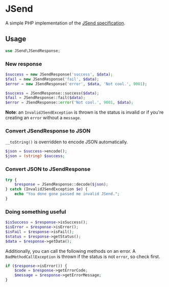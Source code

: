 # JSend
A simple PHP implementation of the [JSend specification](http://labs.omniti.com/labs/jsend).

## Usage
```php
use JSend\JSendResponse;
```

### New response
```php
$success = new JSendResponse('success', $data);
$fail = new JSendResponse('fail', $data);
$error = new JSendResponse('error', $data, 'Not cool.', 9001);
```

```php
$success = JSendResponse::success($data);
$fail = JSendResponse::fail($data);
$error = JSendResponse::error('Not cool.', 9001, $data);
```

**Note**: an `InvalidJSendException` is thrown is the status is invalid or if you're creating an `error` without a `message`.

### Convert JSendResponse to JSON
`__toString()` is overridden to encode JSON automatically.

```php
$json = $success->encode();
$json = (string) $success;
```

### Convert JSON to JSendResponse
```php
try {
    $response = JSendResponse::decode($json);
} catch (InvalidJSendException $e) {
    echo "You done gone passed me invalid JSend.";
}
```

### Doing something useful
```php
$isSuccess = $response->isSuccess();
$isError = $response->isError();
$isFail = $response->isFail();
$status = $response->getStatus();
$data = $response->getData();
```

Additionally, you can call the following methods on an error. A `BadMethodCallException` is thrown if the status is not `error`, so check first.

```php
if ($response->isError()) {
    $code = $response->getErrorCode;
    $message = $response->getErrorMessage;
}
```
